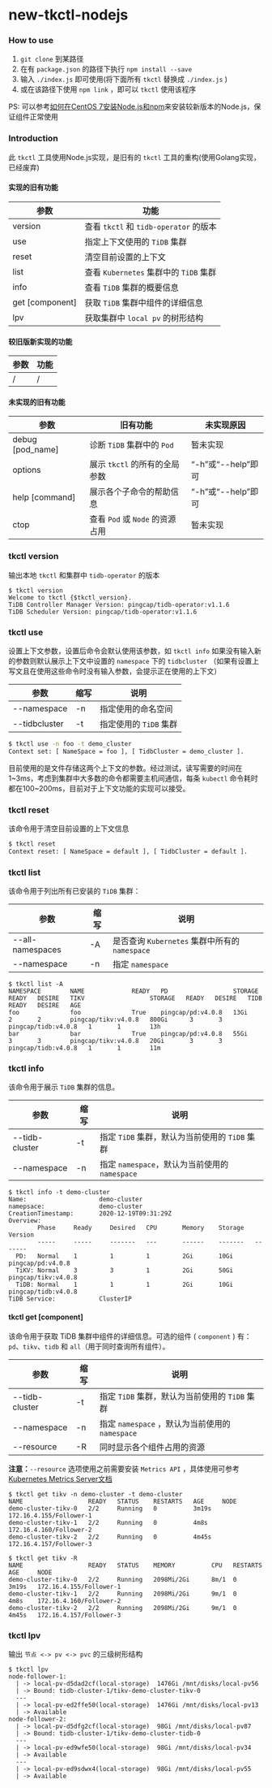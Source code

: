# new-tkctl-nodejs

### How to use

1.  `git clone` 到某路径
2.  在有 `package.json` 的路径下执行 `npm install --save` 
3.  输入 `./index.js` 即可使用(将下面所有 `tkctl` 替换成 `./index.js` )
4.  或在该路径下使用 `npm link` ，即可以 `tkctl` 使用该程序

PS: 可以参考[如何在CentOS 7安装Node.js和npm](https://linuxize.com/post/how-to-install-node-js-on-centos-7/)来安装较新版本的Node.js，保证组件正常使用

### Introduction

此 `tkctl` 工具使用Node.js实现，是旧有的 `tkctl` 工具的重构(使用Golang实现，已经废弃)

#### 实现的旧有功能

| 参数            | 功能                              |
| --------------- | --------------------------------- |
| version         | 查看 `tkctl` 和 `tidb-operator` 的版本 |
| use             | 指定上下文使用的 `TiDB` 集群          |
| reset           | 清空目前设置的上下文              |
| list            | 查看 `Kubernetes` 集群中的 `TiDB` 集群           |
| info            | 查看 `TiDB` 集群的概要信息            |
| get [component] | 获取 `TiDB` 集群中组件的详细信息    |
| lpv        | 获取集群中 `local pv` 的树形结构     |


#### 较旧版新实现的功能

| 参数 | 功能 |
| ---- | ---- |
| /    | /    |

#### 未实现的旧有功能

| 参数             | 旧有功能                    | 未实现原因         |
| ---------------- | --------------------------- | ------------------ |
| debug [pod_name] | 诊断 `TiDB` 集群中的 `Pod`      | 暂未实现           |
| options          | 展示 `tkctl` 的所有的全局参数  | “-h”或“--help”即可 |
| help [command]   | 展示各个子命令的帮助信息      | “-h”或“--help”即可 |
| ctop             | 查看 `Pod` 或 `Node` 的资源占用     | 暂未实现 |

### tkctl version

输出本地 `tkctl` 和集群中 `tidb-operator` 的版本

```
$ tkctl version 
Welcome to tkctl {$tkctl_version}.
TiDB Controller Manager Version: pingcap/tidb-operator:v1.1.6
TiDB Scheduler Version: pingcap/tidb-operator:v1.1.6
```

### tkctl use

设置上下文参数，设置后命令会默认使用该参数，如 `tkctl info` 如果没有输入新的参数则默认展示上下文中设置的 `namespace` 下的 `tidbcluster` （如果有设置上写文且在使用这些命令时没有输入参数，会提示正在使用的上下文）

| 参数          | 缩写 | 说明                   |
| ------------- | ---- | ---------------------- |
| --namespace   | -n   | 指定使用的命名空间     |
| --tidbcluster | -t   | 指定使用的 `TiDB` 集群 |

```bash
$ tkctl use -n foo -t demo_cluster
Context set: [ NameSpace = foo ], [ TidbCluster = demo_cluster ].
```

 目前使用的是文件存储这两个上下文的参数。经过测试，读写需要的时间在1~3ms，考虑到集群中大多数的命令都需要主机间通信，每条 `kubectl` 命令耗时都在100~200ms，目前对于上下文功能的实现可以接受。

### tkctl reset 

该命令用于清空目前设置的上下文信息

```bash
$ tkctl reset
Context reset: [ NameSpace = default ], [ TidbCluster = default ].
```

### tkctl list

 该命令用于列出所有已安装的 `TiDB` 集群：

| 参数             | 缩写 | 说明                                |
| ---------------- | ---- | ----------------------------------- |
| --all-namespaces | -A   | 是否查询 `Kubernetes` 集群中所有的 `namespace`|
| --namespace      | -n   | 指定 `namespace`                       |

 
```
$ tkctl list -A 
NAMESPACE        NAME             READY   PD                  STORAGE   READY   DESIRE   TIKV                  STORAGE   READY   DESIRE   TIDB                  READY   DESIRE   AGE
foo              foo              True    pingcap/pd:v4.0.8   13Gi      2       2        pingcap/tikv:v4.0.8   800Gi      3       3        pingcap/tidb:v4.0.8   1       1        13h
bar              bar              True    pingcap/pd:v4.0.8   55Gi      3       3        pingcap/tikv:v4.0.8   20Gi       3       3        pingcap/tidb:v4.0.8   1       1        11m
```

### tkctl info

该命令用于展示 `TiDB` 集群的信息。

| 参数           | 缩写 | 说明                                       |
| -------------- | ---- | ------------------------------------------ |
| --tidb-cluster | -t   | 指定 `TiDB` 集群，默认为当前使用的 `TiDB` 集群 |
| --namespace    | -n   | 指定 `namespace`，默认为当前使用的 `namespace`   |

```
$ tkctl info -t demo-cluster
Name:                    demo-cluster
namepsace:               demo-cluster
CreationTimestamp:       2020-12-19T09:31:29Z
Overview:
​        Phase     Ready     Desired   CPU       Memory    Storage   Version
​        -----     -----     -------   ---       ------    -------   -------
  PD:   Normal    1         1         1         2Gi       10Gi      pingcap/pd:v4.0.8
  TiKV: Normal    3         3         1         2Gi       50Gi      pingcap/tikv:v4.0.8
  TiDB: Normal    1         1         1         2Gi       10Gi      pingcap/tidb:v4.0.8
TiDB Service:            ClusterIP
```

#### tkctl get [component]

该命令用于获取 TiDB 集群中组件的详细信息。可选的组件 ( `component` ) 有： `pd`、`tikv`、`tidb` 和 `all`（用于同时查询所有组件）。

| 参数           | 缩写 | 说明                                       |
| -------------- | ---- | ------------------------------------------ |
| --tidb-cluster | -t   | 指定 `TiDB` 集群，默认为当前使用的 `TiDB` 集群 |
| --namespace    | -n   | 指定 `namespace` ，默认为当前使用的 `namespace` |
| --resource     | -R   | 同时显示各个组件占用的资源                 |

**注意：**`--resource` 选项使用之前需要安装 `Metrics API` ，具体使用可参考[Kubernetes Metrics Server文档](https://github.com/kubernetes-sigs/metrics-server)

```
$ tkctl get tikv -n demo-cluster -t demo-cluster
NAME                  READY   STATUS    RESTARTS   AGE     NODE
demo-cluster-tikv-0   2/2     Running   0          3m19s   172.16.4.155/Follower-1
demo-cluster-tikv-1   2/2     Running   0          4m8s    172.16.4.160/Follower-2
demo-cluster-tikv-2   2/2     Running   0          4m45s   172.16.4.157/Follower-3
```

```
$ tkctl get tikv -R
NAME                  READY   STATUS    MEMORY          CPU   RESTARTS   AGE     NODE
demo-cluster-tikv-0   2/2     Running   2098Mi/2Gi      8m/1  0          3m19s   172.16.4.155/Follower-1
demo-cluster-tikv-1   2/2     Running   2098Mi/2Gi      9m/1  0          4m8s    172.16.4.160/Follower-2
demo-cluster-tikv-2   2/2     Running   2098Mi/2Gi      9m/1  0          4m45s   172.16.4.157/Follower-3
```

### tkctl lpv

输出 `节点 <-> pv <-> pvc` 的三级树形结构

```
$ tkctl lpv
node-follower-1:
  | -> local-pv-d5dad2cf(local-storage)  1476Gi /mnt/disks/local-pv56
  | -> Bound: tidb-cluster-1/tikv-demo-cluster-tikv-0 
  ---
  | -> local-pv-ed2ffe50(local-storage)  1476Gi /mnt/disks/local-pv13
  | -> Available
node-follower-2:
  | -> local-pv-d5dfg2cf(local-storage)  98Gi /mnt/disks/local-pv87
  | -> Bound: tidb-cluster-1/tikv-demo-cluster-tidb-0 
  ---
  | -> local-pv-ed9wfe50(local-storage)  98Gi /mnt/disks/local-pv34
  | -> Available
  ---
  | -> local-pv-ed9sdwx4(local-storage)  98Gi /mnt/disks/local-pv55
  | -> Available
```